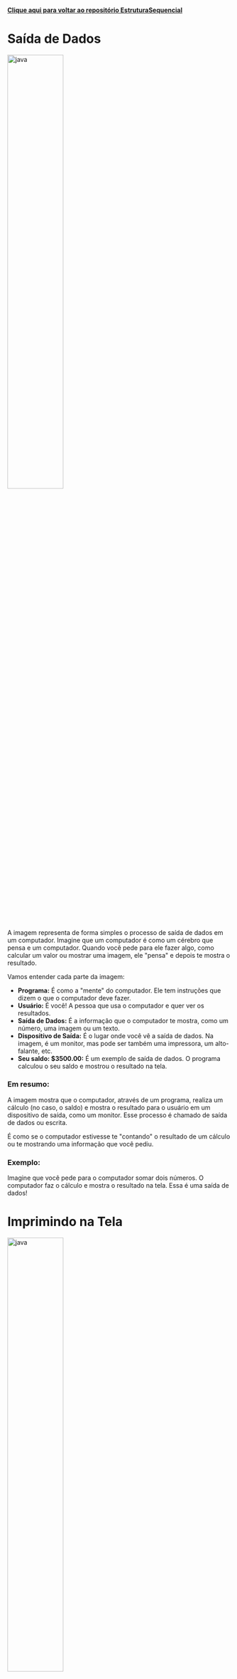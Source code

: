 #### [Clique aqui para voltar ao repositório EstruturaSequencial](https://github.com/gabrielmelim/JAVA/tree/EstruturaSequencial)

# Saída de Dados
<div align="left">
  <img src="https://raw.githubusercontent.com/gabrielmelim/imgs/main/java/Saida%20de%20dados.png" alt="java" width="50%">
</div>

A imagem representa de forma simples o processo de saída de dados em um computador. Imagine que um computador é como um cérebro que pensa e um computador. Quando você pede para ele fazer algo, como calcular um valor ou mostrar uma imagem, ele "pensa" e depois te mostra o resultado.

Vamos entender cada parte da imagem:

- **Programa:** É como a "mente" do computador. Ele tem instruções que dizem o que o computador deve fazer.
- **Usuário:** É você! A pessoa que usa o computador e quer ver os resultados.
- **Saída de Dados:** É a informação que o computador te mostra, como um número, uma imagem ou um texto.
- **Dispositivo de Saída:** É o lugar onde você vê a saída de dados. Na imagem, é um monitor, mas pode ser também uma impressora, um alto-falante, etc.
- **Seu saldo: $3500.00:** É um exemplo de saída de dados. O programa calculou o seu saldo e mostrou o resultado na tela.

### Em resumo:

A imagem mostra que o computador, através de um programa, realiza um cálculo (no caso, o saldo) e mostra o resultado para o usuário em um dispositivo de saída, como um monitor. Esse processo é chamado de saída de dados ou escrita.

É como se o computador estivesse te "contando" o resultado de um cálculo ou te mostrando uma informação que você pediu.

### Exemplo:

Imagine que você pede para o computador somar dois números. O computador faz o cálculo e mostra o resultado na tela. Essa é uma saída de dados!

# Imprimindo na Tela 
<div align="left">
  <img src="https://raw.githubusercontent.com/gabrielmelim/imgs/main/java/TextoQualquer.png" alt="java" width="50%">
</div>

A imagem apresenta um código simples em Java, uma linguagem de programação muito utilizada para criar diversos tipos de aplicativos. O código demonstra como imprimir um texto na tela, com e sem quebra de linha.

Para entender melhor, vamos analisar cada parte:

### `System.out.print("Bom dia!");`

- **`System.out`:** Representa a saída padrão do sistema, que geralmente é o console (terminal) do seu computador.
- **`print()`:** É um método que serve para imprimir algo na tela.
- **`"Bom dia!"`:** É a mensagem que você quer imprimir. As aspas duplas indicam que `"Bom dia!"` é uma string (texto).
- **`;`**: É o ponto e vírgula, que indica o fim da instrução.

#### O que acontece quando você executa essa linha de código?

A frase `"Bom dia!"` será exibida na tela, mas o cursor permanecerá na mesma linha, pronto para imprimir algo a seguir.

### `System.out.println("Bom dia!");`

A única diferença em relação à linha anterior é o `ln` no final de `print`.

- **`println()`:** Significa "print line", ou seja, imprimir e pular uma linha.

#### O que acontece quando você executa essa linha de código?

A frase `"Bom dia!"` será exibida na tela e o cursor irá para a próxima linha.

### Em resumo:

- **`print()`:** Imprime na tela sem pular linha.
- **`println()`:** Imprime na tela e pula para a próxima linha.

### Exemplo prático:

Imagine que você quer escrever um poema na tela. Você poderia usar `println()` para que cada verso comece em uma nova linha.

```java
System.out.println("O céu está azul,");
System.out.println("As nuvens, algodão.");
System.out.println("Que dia lindo!");
```
### Em outras palavras:

- **`print()`:** É como escrever em uma folha de papel sem pular linha.
- **`println()`:** É como escrever em uma folha de papel e pular para a próxima linha.

### Observações:

- Esse é um exemplo básico de como utilizar a saída padrão em Java.
- Existem outras formas de formatar a saída, como utilizar caracteres especiais para criar tabelas ou ajustar a fonte.
- A linguagem Java oferece muitas outras funcionalidades além da impressão de textos na tela.

### Exemplos de Saida No Eclipse:

#### Sem quebra de linha:
<div align="left">
  <img src="https://raw.githubusercontent.com/gabrielmelim/imgs/main/java/SemQuebraDeLinha.png" alt="java" width="50%">
</div>

#### Com quebra de linha:
<div align="left">
  <img src="https://raw.githubusercontent.com/gabrielmelim/imgs/main/java/QuebraDeLinha.png" alt="java" width="50%">
</div>
<br>

### Saida de dados com variaveis:

<div align="left">
  <img src="https://raw.githubusercontent.com/gabrielmelim/imgs/main/java/VariavelTipoBasicoApr.png" alt="java" width="50%">
</div>
<br>


A imagem mostra como pegar um número guardado em uma caixinha (a variável) e mostrar esse número na tela do computador. se você estiver confuso pode dar uma lida na documentação 📁 [Variáveis](https://github.com/gabrielmelim/JAVA/tree/EstruturaSequencial/Java/docs/TiposBasicosVariaveis)

### Exemplo:

<div align="left">
  <img src="https://raw.githubusercontent.com/gabrielmelim/imgs/main/java/AprVariavel.png" alt="java" width="50%">
</div>
<br>


# Imprimindo Números com Ponto Flutuante

<div align="left">
  <img src="https://raw.githubusercontent.com/gabrielmelim/imgs/main/java/VarPontoFlutuante.png" alt="java" width="50%">
</div>

A imagem apresenta diferentes formas de imprimir o valor de uma variável do tipo `double` (número com ponto flutuante) em Java. Ela demonstra como controlar o número de casas decimais exibidas e como lidar com diferentes configurações regionais (locales).

## Explicando passo a passo:

### Declaração da variável:

```java
double x = 10.35784;
```

### Trabalhando com Variáveis do Tipo `double` em Java

### Declaração da Variável

Crie uma variável chamada `x` do tipo `double` e atribua a ela o valor `10.35784`:

```java
double x = 10.35784;
```

### Imprimindo o Valor Completo

Para imprimir o valor completo da variável `x`, incluindo todas as casas decimais, use o método `println()`:

```java
System.out.println(x);
```

Isso exibirá o valor completo da variável `x`, incluindo todas as casas decimais.

### Formatando a Saída com Duas Casas Decimais

Para formatar a saída e exibir o valor com duas casas decimais, use o método `printf()`:

```java
System.out.print("%.2f%n", x);
```

- **`printf`** é um método mais flexível para formatar a saída.
- **`%.2f`** indica que queremos imprimir um número de ponto flutuante (`f`) com duas casas decimais (`.2`).
- **`%n`** insere uma quebra de linha após a saída.

### Formatando a Saída com Quatro Casas Decimais

Para formatar a saída e exibir o valor com quatro casas decimais, use o método `printf()`:

```java
System.out.printf("%.4f%n", x);
```
Isso é similar ao exemplo anterior, mas agora com quatro casas decimais.

### O que significa cada parte?

- **`double`:** Tipo de dado que representa números com ponto flutuante (números reais).
- **`System.out.println()`:** Método para imprimir uma linha de texto na tela.
- **`System.out.printf()`:** Método para imprimir uma linha de texto formatada.
- **`%.2f`:** Especificador de formato para números de ponto flutuante com duas casas decimais.
- **`%n`:** Insere uma quebra de linha.
- **`\n`:** Insere uma quebra de linha.

### Por que usar `printf`?

- **Flexibilidade:** Permite controlar a formatação da saída de forma precisa.
- **Personalização:** Você pode definir a largura do campo, alinhamento, preenchimento e outros detalhes.

### Atenção à Configuração Regional

- **`Locale.setDefault(Locale.US);`**: Define a configuração regional como "Estados Unidos". Isso garante que o separador decimal seja sempre o ponto (`.`), independentemente das configurações do sistema.

### Em resumo

A imagem mostra como controlar a forma como um número com ponto flutuante é exibido na tela em Java. Ao usar `printf`, você pode personalizar a saída de acordo com suas necessidades, definindo o número de casas decimais, o formato e outros detalhes.

### Exemplo prático

Imagine que você quer calcular o valor de uma compra com desconto e mostrar o resultado formatado com duas casas decimais:

```java
double preco = 100.50;
double desconto = 10;
double valorFinal = preco - (preco * desconto / 100);
System.out.printf("O valor final é: R$ %.2f%n", valorFinal);
```
Isso imprimiria algo como: `O valor final é: R$ 90.45`

### Exemplos no Eclipse:
#### Duas Casas Decimais:
<div align="left">
  <img src="https://raw.githubusercontent.com/gabrielmelim/imgs/main/java/pontoFlutanteExamplePrint.png" alt="java" width="50%">
</div>


#### Quatro Casas Decimais:
<div align="left">
  <img src="https://raw.githubusercontent.com/gabrielmelim/imgs/main/java/QuatroCasasDec.png" alt="java" width="50%">
</div>

Nestes exemplos podemos ver o print de uma variavel como um todo dentro do `println` e print de uma variavel com `printf` formatada de forma personalizada.

### Comportamento Padrão do `printf` e Configuração Regional

Por padrão, o método `printf` segue o formato regional do computador onde está sendo executado. Por exemplo, se o seu computador está configurado para o idioma Português do Brasil, o `printf` usará a vírgula como separador decimal, que é o padrão para essa configuração regional.

Para garantir que a saída siga um formato específico, independentemente das configurações regionais do sistema, você pode definir explicitamente o padrão regional que deseja usar. Para forçar o uso do ponto como separador decimal, que é o padrão dos Estados Unidos, você pode configurar o `Locale` do seu programa da seguinte forma:

```java
Locale.setDefault(Locale.US);
```

Essa configuração garante que o printf utilize o formato dos Estados Unidos para a saída, com o ponto (`.`) como separador decimal, ao invés da vírgula (`,`) que pode ser o padrão em outras regiões.

Ao definir o `Locale` para `Locale.US`, você assegura que a formatação dos números no seu programa será consistente, independentemente das configurações regionais do sistema onde o código está sendo executado.

### Exemplos no Eclipse:
Perceba que ao escrever Locale.setDeFault(Locale.) quando vc escreve o ponto ele recomenda alguns formatos.
<div align="left">
  <img src="https://raw.githubusercontent.com/gabrielmelim/imgs/main/java/Locale.png" alt="java" width="50%">
</div>

### Após definir o locale reparem a saida:
<div align="left">
  <img src="https://raw.githubusercontent.com/gabrielmelim/imgs/main/java/LocaleUS.png" alt="java" width="50%">
</div>

# Concatenando Elementos em Java

### Após definir o locale reparem a saida:
<div align="left">
  <img src="https://raw.githubusercontent.com/gabrielmelim/imgs/main/java/Concatenar.png" alt="java" width="50%">
</div>

A imagem apresenta uma forma simples e direta de concatenar (juntar) diferentes elementos em uma única linha de código, utilizando a linguagem de programação Java.

### O que significa concatenar?

Concatenar é como "colar" diferentes partes para formar uma única unidade. Por exemplo, se você quer criar uma frase completa a partir de palavras soltas, a concatenação une essas palavras para formar uma frase coesa.

### Como a imagem explica a concatenação em Java

Regra geral: A imagem estabelece uma regra geral para os comandos `print` e `println`: você pode juntar diversos elementos usando o operador `+`.

### Exemplo de Concatenação

Em Java, você pode usar o operador `+` para concatenar strings e outros tipos de dados. Aqui está um exemplo simples:

```java
String nome = "João";
int idade = 25;
System.out.println("Nome: " + nome + ", Idade: " + idade);
```

Neste exemplo, o operador `+` é usado para unir a string `"Nome: "` com a variável `nome` e, em seguida, unir isso com a string `", Idade: "` e a variável `idade`. A saída será:

```Java
Nome: João, Idade: 25
```

### Exemplo Prático

```java
System.out.println("RESULTADO = " + x + " METROS");
```` 
- `"RESULTADO = "` é uma string (texto).
- `x` é uma variável que pode conter um número, por exemplo.
- `" METROS"` é outra string.

Ao usar o operador `+`, esses três elementos são concatenados, formando a frase completa: 
```Java
"RESULTADO = [valor de x] METROS"
```

### Em resumo

Para concatenar elementos em Java, basta colocá-los um após o outro, separados pelo operador `+`. O resultado será a junção de todos esses elementos em uma única string.

### Exemplo mais detalhado

Suponha que a variável `x` tenha o valor `10`. Ao executar o código:

```java
int x = 10;
System.out.println("RESULTADO = " + x + " METROS");
```

A saída será:

```Java
RESULTADO = 10 METROS
```

Neste exemplo, `"RESULTADO = "` é uma string, `x` é a variável cujo valor é `10`, e `"METROS"` é outra string. O operador `+` concatena esses elementos, resultando na frase completa `"RESULTADO = 10 METROS"`.

### Por que usar a concatenação?

- **Criar mensagens personalizadas:** Você pode criar mensagens dinâmicas incluindo valores de variáveis em textos. Por exemplo, você pode exibir o resultado de um cálculo ou uma informação específica para o usuário.

- **Montar strings complexas:** É possível construir strings mais longas a partir de partes menores. Isso é útil quando você precisa combinar diferentes fragmentos de texto para formar uma mensagem completa.

- **Formatar a saída:** Você pode controlar a aparência da saída inserindo espaços, quebras de linha e outros caracteres especiais. Isso ajuda a tornar a saída mais legível e organizada.

A concatenação permite que você junte diferentes partes em uma única string, facilitando a criação de mensagens e a formatação da saída no seu programa Java.

### Exemplo no Eclipse Utilizando Println:

<div align="left">
  <img src="https://raw.githubusercontent.com/gabrielmelim/imgs/main/java/ExemploConcatPrintln.png" alt="java" width="50%">
</div>

### Exemplo no Eclipse Utilizando Printf:

<div align="left">
  <img src="https://raw.githubusercontent.com/gabrielmelim/imgs/main/java/ExemploConcatPrintf.png" alt="java" width="50%">
</div>

O código a seguir utiliza o método `printf` para formatar a saída de uma variável em Java:

```java
System.out.printf("Resultado = %.2f Metros\n", x);
```` 
O método `printf` é da classe `PrintStream` e é usado para imprimir texto formatado. Diferente do método `println`, que apenas imprime o texto na tela, `printf` permite a formatação detalhada da saída.

### `"Resultado = %.2f Metros\n"`

Este é o template de formatação que define como o texto será exibido. Vamos quebrar cada parte:

- **`Resultado = `**: Texto literal que será impresso exatamente como está.
- **`%.2f`**: Especificador de formato que indica como a variável deve ser colocada e formatada:
  - **`%`**: Início do especificador de formato.
  - **`.2`**: Indica que queremos mostrar o número com duas casas decimais.
  - **`f`**: Indica que a variável é um número de ponto flutuante (float ou double).
- **`Metros`**: Texto literal que será impresso após o valor da variável.
- **`\n`**: Caractere de nova linha, que move o cursor para a linha seguinte após a impressão.

### `x`

- **`x`** é a variável cujo valor será formatado e inserido no lugar do especificador `%f`. O valor de `x` será exibido com duas casas decimais, seguido pelo texto literal.

Este código `System.out.printf("Resultado = %.2f Metros\n", x);` formata a saída de maneira que o valor da variável `x` seja exibido com duas casas decimais, precedido pelo texto `"Resultado = "` e seguido pelo texto `" Metros"`, com uma quebra de linha ao final.

## Concatenando Elementos em Java com `printf` e Diversos Elementos

<div align="left">
  <img src="https://raw.githubusercontent.com/gabrielmelim/imgs/main/java/VariosElementosConcat.png" alt="java" width="50%">
</div>

A imagem apresenta uma forma eficiente de combinar diferentes tipos de dados (texto, números inteiros e números com casas decimais) em uma única linha de saída, utilizando o comando `printf` em Java.

### Como Funciona

- **`printf`**: É um método mais versátil que `println` para formatar a saída. Ele permite especificar exatamente como cada valor deve ser exibido.

- **Especificadores de Formato**: Os caracteres `%d`, `%f` e `%s` são usados para indicar o tipo de dado que será inserido naquela posição:
  - **`%d`**: Número inteiro
  - **`%f`**: Número de ponto flutuante (com casas decimais)
  - **`%s`**: String (texto)
  - **`%n`**: Quebra de linha

- **Argumentos**: Após a string de formato, você lista as variáveis que serão inseridas nas posições indicadas pelos especificadores. A ordem dos argumentos deve corresponder à ordem dos especificadores.

### Exemplo Prático

Aqui está um exemplo de como você pode usar `printf` para concatenar diferentes tipos de dados:

```java
int idade = 25;
double altura = 1.75;
String nome = "João";

System.out.printf("Nome: %s, Idade: %d anos, Altura: %.2f metros%n", nome, idade, altura);
```

### Explicação

- **`Nome: %s`**: Substitui `%s` pelo valor da variável `nome`.
- **`Idade: %d anos`**: Substitui `%d` pelo valor da variável `idade`.
- **`Altura: %.2f metros`**: Substitui `%f` pelo valor da variável `altura`, formatado com duas casas decimais.
- **`%n`**: Adiciona uma quebra de linha após a saída.

### Exemplo de Saída

O comando `printf` com o exemplo fornecido imprimirá:

```Java
Nome: João, Idade: 25 anos, Altura: 1.75 metros
``` 

### Resumo
O método `printf` é ideal para criar saídas formatadas que combinam diferentes tipos de dados. Os especificadores de formato permitem controlar a exibição precisa de números e textos, enquanto os argumentos fornecem os valores a serem inseridos nas posições indicadas.

### Exercício de Fixação:

<div align="left">
  <img src="https://raw.githubusercontent.com/gabrielmelim/imgs/main/java/Exercicio%20Saida%20Dados%201.png" alt="java" width="50%">
</div>

### Exercício de Fixação Concluido:

📘 [Exercício de Fixação Saida de Dados](https://github.com/gabrielmelim/JAVA/blob/EstruturaSequencial/Java/codigo/ExercicioFixacaoSaidaDados/src/Main.java)

### Obs:
Vocês podem encontrar o código na pasta Java/Codigo na branch 🌳 [EstruturaSequencial](https://github.com/gabrielmelim/JAVA/tree/EstruturaSequencial/Java/codigo)

#### [Clique aqui para voltar ao repositório EstruturaSequencial](https://github.com/gabrielmelim/JAVA/tree/EstruturaSequencial)

